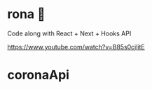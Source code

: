 # rona 🦠
Code along with React + Next + Hooks API

<https://www.youtube.com/watch?v=B85s0cjlitE>

# coronaApi
